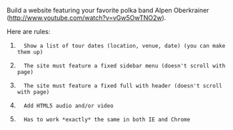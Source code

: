 Build a website featuring your favorite polka band Alpen Oberkrainer (http://www.youtube.com/watch?v=vGw5OwTNO2w).

Here are rules:

1.       Show a list of tour dates (location, venue, date) (you can make them up)
2.       The site must feature a fixed sidebar menu (doesn't scroll with page)
3.       The site must feature a fixed full with header (doesn't scroll with page)
4.       Add HTML5 audio and/or video
5.       Has to work *exactly* the same in both IE and Chrome
